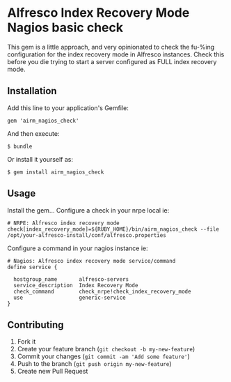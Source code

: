 # Alfresco Index Recovery Mode Nagios basic check

This gem is a little approach, and very opinionated to check the fu-%ing configuration for the index recovery mode in Alfresco instances. Check this before you die trying to start a server configured as FULL index recovery mode.

## Installation

Add this line to your application's Gemfile:

    gem 'airm_nagios_check'

And then execute:

    $ bundle

Or install it yourself as:

    $ gem install airm_nagios_check

## Usage

Install the gem...
Configure a check in your nrpe local ie: 

    # NRPE: Alfresco index recovery mode
    check[index_recovery_mode]=${RUBY_HOME}/bin/airm_nagios_check --file /opt/your-alfresco-install/conf/alfresco.properties

Configure a command in your nagios instance ie:
    
    # Nagios: Alfresco index recovery mode service/command
    define service {

      hostgroup_name       alfresco-servers
      service_description  Index Recovery Mode
      check_command        check_nrpe!check_index_recovery_mode
      use                  generic-service
    }    

## Contributing

1. Fork it
2. Create your feature branch (`git checkout -b my-new-feature`)
3. Commit your changes (`git commit -am 'Add some feature'`)
4. Push to the branch (`git push origin my-new-feature`)
5. Create new Pull Request

